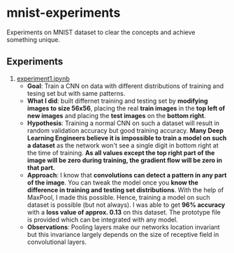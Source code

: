 # mnist-experiments
Experiments on MNIST dataset to clear the concepts and achieve something unique.

## Experiments
1. [experiment1.ipynb](https://github.com/ParikhKadam/mnist-experiments/blob/master/experiment1.ipynb)
   - **Goal**: Train a CNN on data with different distributions of training and tesing set but with same patterns.
   - **What I did**: built differnet training and testing set by **modifying images to size 56x56**, placing the real **train images** in the **top left of new images** and placing the **test images** on the **bottom right**.
   - **Hypothesis**: Training a normal CNN on such a dataset will result in random validation accuracy but good training accuracy. **Many Deep Learning Engineers believe it is impossible to train a model on such a dataset** as the network won't see a single digit in bottom right at the time of training. **As all values except the top right part of the image will be zero during training, the gradient flow will be zero in that part.**
   - **Approach**: I know that **convolutions can detect a pattern in any part of the image**. You can tweak the model once you **know the difference in training and testing set distributions**. With the help of MaxPool, I made this possible. Hence, training a model on such dataset is possible (but not always). I was able to get **96% accuracy** with a **loss value of approx. 0.13** on this dataset. The prototype file is provided which can be integrated with any model.
   - **Observations**: Pooling layers make our networks location invariant but this invariance largely depends on the size of receptive field in convolutional layers.
